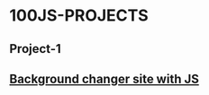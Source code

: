 # 100JS-PROJECTS

## Project-1

## [Background changer site with JS ](`https://p1-bgchange.netlify.app/`)
